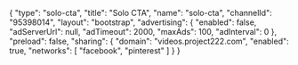 {
    "type": "solo-cta",
    "title": "Solo CTA",
    "name": "solo-cta",
    "channelId": "95398014",
    "layout": "bootstrap",
    "advertising": {
        "enabled": false,
        "adServerUrl": null,
        "adTimeout": 2000,
        "maxAds": 100,
        "adInterval": 0
    },
    "preload": false,
    "sharing": {
        "domain": "videos.project222.com",
        "enabled": true,
        "networks": [
            "facebook",
            "pinterest"
        ]
    }
}